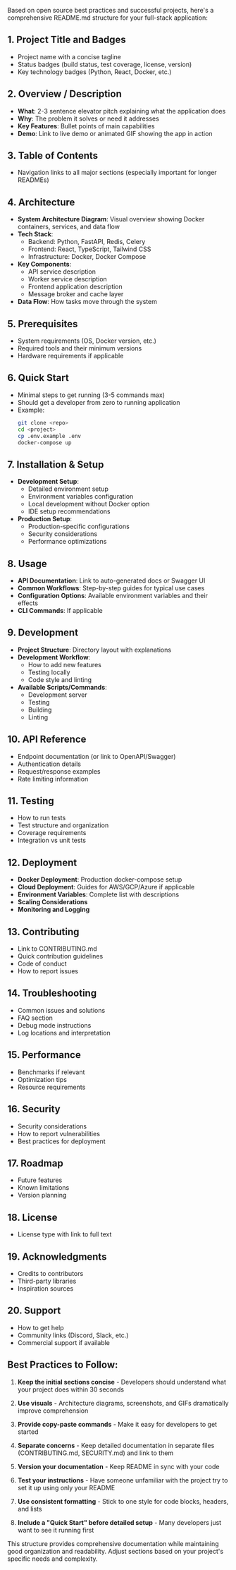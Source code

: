 Based on open source best practices and successful projects, here's a comprehensive README.md structure for your full-stack application:

## 1. Project Title and Badges
- Project name with a concise tagline
- Status badges (build status, test coverage, license, version)
- Key technology badges (Python, React, Docker, etc.)

## 2. Overview / Description
- **What**: 2-3 sentence elevator pitch explaining what the application does
- **Why**: The problem it solves or need it addresses
- **Key Features**: Bullet points of main capabilities
- **Demo**: Link to live demo or animated GIF showing the app in action

## 3. Table of Contents
- Navigation links to all major sections (especially important for longer READMEs)

## 4. Architecture
- **System Architecture Diagram**: Visual overview showing Docker containers, services, and data flow
- **Tech Stack**:
  - Backend: Python, FastAPI, Redis, Celery
  - Frontend: React, TypeScript, Tailwind CSS
  - Infrastructure: Docker, Docker Compose
- **Key Components**:
  - API service description
  - Worker service description
  - Frontend application description
  - Message broker and cache layer
- **Data Flow**: How tasks move through the system

## 5. Prerequisites
- System requirements (OS, Docker version, etc.)
- Required tools and their minimum versions
- Hardware requirements if applicable

## 6. Quick Start
- Minimal steps to get running (3-5 commands max)
- Should get a developer from zero to running application
- Example:
  ```bash
  git clone <repo>
  cd <project>
  cp .env.example .env
  docker-compose up
  ```

## 7. Installation & Setup
- **Development Setup**:
  - Detailed environment setup
  - Environment variables configuration
  - Local development without Docker option
  - IDE setup recommendations
- **Production Setup**:
  - Production-specific configurations
  - Security considerations
  - Performance optimizations

## 8. Usage
- **API Documentation**: Link to auto-generated docs or Swagger UI
- **Common Workflows**: Step-by-step guides for typical use cases
- **Configuration Options**: Available environment variables and their effects
- **CLI Commands**: If applicable

## 9. Development
- **Project Structure**: Directory layout with explanations
- **Development Workflow**:
  - How to add new features
  - Testing locally
  - Code style and linting
- **Available Scripts/Commands**:
  - Development server
  - Testing
  - Building
  - Linting

## 10. API Reference
- Endpoint documentation (or link to OpenAPI/Swagger)
- Authentication details
- Request/response examples
- Rate limiting information

## 11. Testing
- How to run tests
- Test structure and organization
- Coverage requirements
- Integration vs unit tests

## 12. Deployment
- **Docker Deployment**: Production docker-compose setup
- **Cloud Deployment**: Guides for AWS/GCP/Azure if applicable
- **Environment Variables**: Complete list with descriptions
- **Scaling Considerations**
- **Monitoring and Logging**

## 13. Contributing
- Link to CONTRIBUTING.md
- Quick contribution guidelines
- Code of conduct
- How to report issues

## 14. Troubleshooting
- Common issues and solutions
- FAQ section
- Debug mode instructions
- Log locations and interpretation

## 15. Performance
- Benchmarks if relevant
- Optimization tips
- Resource requirements

## 16. Security
- Security considerations
- How to report vulnerabilities
- Best practices for deployment

## 17. Roadmap
- Future features
- Known limitations
- Version planning

## 18. License
- License type with link to full text

## 19. Acknowledgments
- Credits to contributors
- Third-party libraries
- Inspiration sources

## 20. Support
- How to get help
- Community links (Discord, Slack, etc.)
- Commercial support if available

## Best Practices to Follow:

1. **Keep the initial sections concise** - Developers should understand what your project does within 30 seconds

2. **Use visuals** - Architecture diagrams, screenshots, and GIFs dramatically improve comprehension

3. **Provide copy-paste commands** - Make it easy for developers to get started

4. **Separate concerns** - Keep detailed documentation in separate files (CONTRIBUTING.md, SECURITY.md) and link to them

5. **Version your documentation** - Keep README in sync with your code

6. **Test your instructions** - Have someone unfamiliar with the project try to set it up using only your README

7. **Use consistent formatting** - Stick to one style for code blocks, headers, and lists

8. **Include a "Quick Start" before detailed setup** - Many developers just want to see it running first

This structure provides comprehensive documentation while maintaining good organization and readability. Adjust sections based on your project's specific needs and complexity.